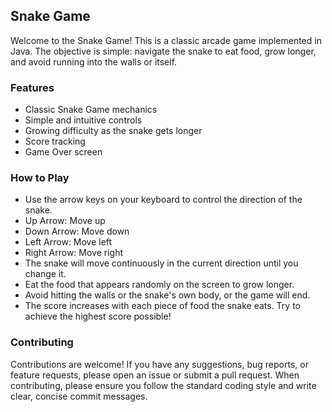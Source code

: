 ## Snake Game

Welcome to the Snake Game! This is a classic arcade game implemented in Java. The objective is simple: navigate the snake to eat food, grow longer, and avoid running into the walls or itself.

### Features
 - Classic Snake Game mechanics
 - Simple and intuitive controls
 - Growing difficulty as the snake gets longer
 - Score tracking
 - Game Over screen


### How to Play
 - Use the arrow keys on your keyboard to control the direction of the snake.
 - Up Arrow: Move up
 - Down Arrow: Move down
 - Left Arrow: Move left
 - Right Arrow: Move right
 - The snake will move continuously in the current direction until you change it.
 - Eat the food that appears randomly on the screen to grow longer.
 - Avoid hitting the walls or the snake's own body, or the game will end.
 - The score increases with each piece of food the snake eats. Try to achieve the highest score possible!

### Contributing
Contributions are welcome! If you have any suggestions, bug reports, or feature requests, please open an issue or submit a pull request. When contributing, please ensure you follow the standard coding style and write clear, concise commit messages.
